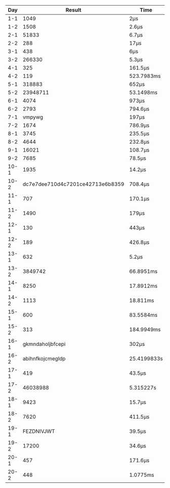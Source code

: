 | Day  | Result                           | Time        |
| ---- | -------------------------------- | ----------- |
| 1-1  | 1049                             | 2µs         |
| 1-2  | 1508                             | 2.6µs       |
| 2-1  | 51833                            | 6.7µs       |
| 2-2  | 288                              | 17µs        |
| 3-1  | 438                              | 6µs         |
| 3-2  | 266330                           | 5.3µs       |
| 4-1  | 325                              | 161.5µs     |
| 4-2  | 119                              | 523.7983ms  |
| 5-1  | 318883                           | 652µs       |
| 5-2  | 23948711                         | 53.1498ms   |
| 6-1  | 4074                             | 973µs       |
| 6-2  | 2793                             | 794.6µs     |
| 7-1  | vmpywg                           | 197µs       |
| 7-2  | 1674                             | 786.9µs     |
| 8-1  | 3745                             | 235.5µs     |
| 8-2  | 4644                             | 232.8µs     |
| 9-1  | 16021                            | 108.7µs     |
| 9-2  | 7685                             | 78.5µs      |
| 10-1 | 1935                             | 14.2µs      |
| 10-2 | dc7e7dee710d4c7201ce42713e6b8359 | 708.4µs     |
| 11-1 | 707                              | 170.1µs     |
| 11-2 | 1490                             | 179µs       |
| 12-1 | 130                              | 443µs       |
| 12-2 | 189                              | 426.8µs     |
| 13-1 | 632                              | 5.2µs       |
| 13-2 | 3849742                          | 66.8951ms   |
| 14-1 | 8250                             | 17.8912ms   |
| 14-2 | 1113                             | 18.811ms    |
| 15-1 | 600                              | 83.5584ms   |
| 15-2 | 313                              | 184.9949ms  |
| 16-1 | gkmndaholjbfcepi                 | 302µs       |
| 16-2 | abihnfkojcmegldp                 | 25.4199833s |
| 17-1 | 419                              | 43.5µs      |
| 17-2 | 46038988                         | 5.315227s   |
| 18-1 | 9423                             | 15.7µs      |
| 18-2 | 7620                             | 411.5µs     |
| 19-1 | FEZDNIVJWT                       | 39.5µs      |
| 19-2 | 17200                            | 34.6µs      |
| 20-1 | 457                              | 171.6µs     |
| 20-2 | 448                              | 1.0775ms    |